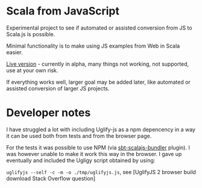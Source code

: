 Scala from JavaScript
=====================

Experimental project to see if automated or assisted conversion from JS to Scala.js is possible.

Minimal functionality is to make using JS examples from Web in Scala easier.

[Live version][3] - currently in alpha, many things not working, not supported, use at your own risk.

If everything works well, larger goal may be added later, like automated or assisted conversion of larger JS projects.

Developer notes
===============

I have struggled a lot with including Uglify-js as a npm depencency in a way it can be used both from tests and from the browser page.

For the tests it was possible to use NPM (via [sbt-scalajs-bundler][1] plugin). I was however unable to make it
work this way in the browser. I gave up eventually and included the Ugligy script obtained by using:

`uglifyjs --self -c -m -o ./tmp/uglifyjs.js`, see [UglifyJS 2 browser build download Stack Overflow question]
 
 [1]: https://github.com/scalacenter/scalajs-bundler
 [2]: http://stackoverflow.com/questions/20027492/uglifyjs-2-browser-build-download
 [3]: https://ondrejspanel.github.io/ScalaFromJS/live/